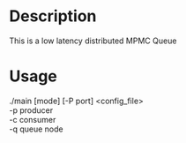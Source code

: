 # Description
This is a low latency distributed MPMC Queue
# Usage
./main [mode] [-P port] <config_file>  
-p producer  
-c consumer  
-q queue node  
